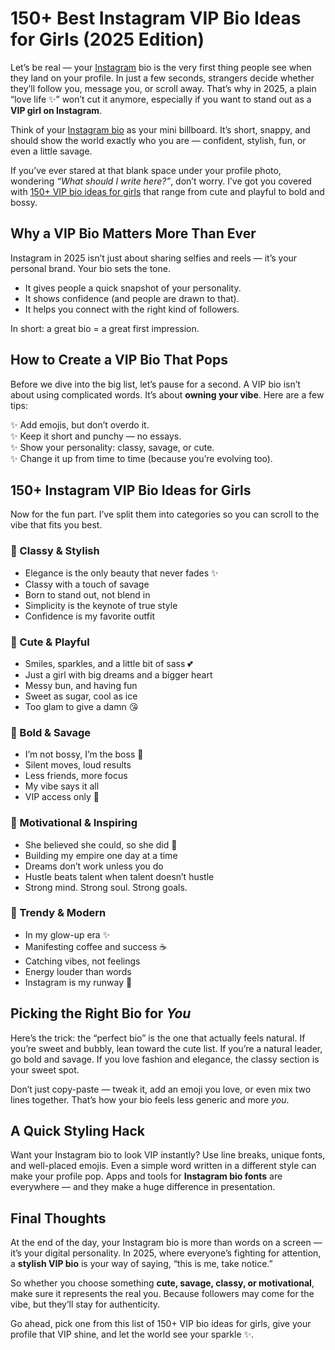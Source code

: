# 150+ Best Instagram VIP Bio Ideas for Girls (2025 Edition)

Let’s be real — your [Instagram](https://instagram.com) bio is the very first thing people see when they land on your profile. In just a few seconds, strangers decide whether they’ll follow you, message you, or scroll away. That’s why in 2025, a plain “love life ✨” won’t cut it anymore, especially if you want to stand out as a **VIP girl on Instagram**.  

Think of your [Instagram bio](https://biogrami.com) as your mini billboard. It’s short, snappy, and should show the world exactly who you are — confident, stylish, fun, or even a little savage.  

If you’ve ever stared at that blank space under your profile photo, wondering *“What should I write here?”*, don’t worry. I’ve got you covered with [150+ VIP bio ideas for girls](https://biogrami.com/best-instagram-vip-bio-for-girls/) that range from cute and playful to bold and bossy.  


## Why a VIP Bio Matters More Than Ever

Instagram in 2025 isn’t just about sharing selfies and reels — it’s your personal brand. Your bio sets the tone.  

- It gives people a quick snapshot of your personality.  
- It shows confidence (and people are drawn to that).  
- It helps you connect with the right kind of followers.  

In short: a great bio = a great first impression.  


## How to Create a VIP Bio That Pops

Before we dive into the big list, let’s pause for a second. A VIP bio isn’t about using complicated words. It’s about **owning your vibe**. Here are a few tips:  

✨ Add emojis, but don’t overdo it.  
✨ Keep it short and punchy — no essays.  
✨ Show your personality: classy, savage, or cute.  
✨ Change it up from time to time (because you’re evolving too).  


## 150+ Instagram VIP Bio Ideas for Girls

Now for the fun part. I’ve split them into categories so you can scroll to the vibe that fits you best.  


### 🔹 Classy & Stylish
- Elegance is the only beauty that never fades ✨  
- Classy with a touch of savage  
- Born to stand out, not blend in  
- Simplicity is the keynote of true style  
- Confidence is my favorite outfit  


### 🔹 Cute & Playful
- Smiles, sparkles, and a little bit of sass 💕  
- Just a girl with big dreams and a bigger heart  
- Messy bun, and having fun  
- Sweet as sugar, cool as ice  
- Too glam to give a damn 😘  


### 🔹 Bold & Savage
- I’m not bossy, I’m the boss 💼  
- Silent moves, loud results  
- Less friends, more focus  
- My vibe says it all  
- VIP access only 🚀  


### 🔹 Motivational & Inspiring
- She believed she could, so she did 🌸  
- Building my empire one day at a time  
- Dreams don’t work unless you do  
- Hustle beats talent when talent doesn’t hustle  
- Strong mind. Strong soul. Strong goals.  


### 🔹 Trendy & Modern
- In my glow-up era ✨  
- Manifesting coffee and success ☕  
- Catching vibes, not feelings  
- Energy louder than words  
- Instagram is my runway 💃  

## Picking the Right Bio for *You*

Here’s the trick: the “perfect bio” is the one that actually feels natural. If you’re sweet and bubbly, lean toward the cute list. If you’re a natural leader, go bold and savage. If you love fashion and elegance, the classy section is your sweet spot.  

Don’t just copy-paste — tweak it, add an emoji you love, or even mix two lines together. That’s how your bio feels less generic and more *you*.  


## A Quick Styling Hack

Want your Instagram bio to look VIP instantly? Use line breaks, unique fonts, and well-placed emojis. Even a simple word written in a different style can make your profile pop. Apps and tools for **Instagram bio fonts** are everywhere — and they make a huge difference in presentation.  


## Final Thoughts

At the end of the day, your Instagram bio is more than words on a screen — it’s your digital personality. In 2025, where everyone’s fighting for attention, a **stylish VIP bio** is your way of saying, “this is me, take notice.”  

So whether you choose something **cute, savage, classy, or motivational**, make sure it represents the real you. Because followers may come for the vibe, but they’ll stay for authenticity.  

Go ahead, pick one from this list of 150+ VIP bio ideas for girls, give your profile that VIP shine, and let the world see your sparkle ✨.

